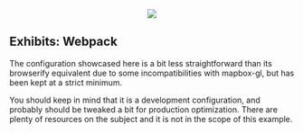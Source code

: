 <div align="center">
  <img src="https://avatars3.githubusercontent.com/u/2105791?v=3&s=200" />
</div>

## Exhibits: Webpack

The configuration showcased here is a bit less straightforward than its browserify
equivalent due to some incompatibilities with mapbox-gl, but has been kept at a
strict minimum.

You should keep in mind that it is a development configuration, and probably
should be tweaked a bit for production optimization. There are plenty of resources
on the subject and it is not in the scope of this example.
